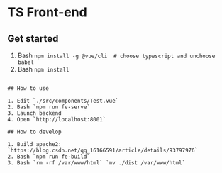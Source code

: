 # TS Front-end

## Get started
1. Bash `npm install -g @vue/cli  # choose typescript and unchoose babel`
2. Bash `npm install`
```

## How to use

1. Edit `./src/components/Test.vue`
2. Bash `npm run fe-serve`
3. Launch backend
4. Open `http://localhost:8001`

## How to develop

1. Build apache2: `https://blog.csdn.net/qq_16166591/article/details/93797976`
2. Bash `npm run fe-build`
3. Bash `rm -rf /var/www/html` `mv ./dist /var/www/html`
